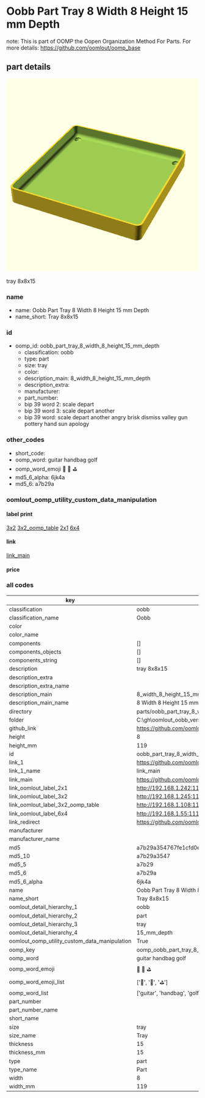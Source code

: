 # Oobb Part Tray 8 Width 8 Height 15 mm Depth  

note: This is part of OOMP the Oopen Organization Method For Parts. For more details: https://github.com/oomlout/oomp_base

##  part details
  

[![](3dpr.png)](3dpr.png)

tray 8x8x15



### name
* name: Oobb Part Tray 8 Width 8 Height 15 mm Depth
* name_short: Tray 8x8x15 
### id
* oomp_id: oobb_part_tray_8_width_8_height_15_mm_depth
  * classification: oobb
  * type: part
  * size: tray
  * color: 
  * description_main: 8_width_8_height_15_mm_depth
  * description_extra: 
  * manufacturer: 
  * part_number: 
  * bip 39 word 2: scale depart
  * bip 39 word 3: scale depart another
  * bip 39 word: scale depart another angry brisk dismiss valley gun pottery hand sun apology

### other_codes
* short_code: 
* oomp_word: guitar handbag golf
* oomp_word_emoji :guitar: :handbag: :golf:
* md5_6_alpha: 6jk4a
* md5_6: a7b29a






### oomlout_oomp_utility_custom_data_manipulation
#### label print
[3x2](http://192.168.1.245:1112/?label=oomp%206jk4a)
[3x2_oomp_table](http://192.168.1.108:1112/?label=oomp%206jk4a)
[2x1](http://192.168.1.242:1112/?label=oomp%206jk4a)
[6x4](http://192.168.1.55:1112/?label=oomp%206jk4a)    

#### link

[link_main](https://github.com/oomlout/oomlout_oobb_version_4_generated_parts/tree/main/navigation_oomp/oobb/part/tray/8_width_8_height_15_mm_depth/part)                              

#### price







### all codes 
| key | value |  
| --- | --- |  
| classification | oobb |  
| classification_name | Oobb |  
| color |  |  
| color_name |  |  
| components | [] |  
| components_objects | [] |  
| components_string | [] |  
| description | tray 8x8x15 |  
| description_extra |  |  
| description_extra_name |  |  
| description_main | 8_width_8_height_15_mm_depth |  
| description_main_name | 8 Width 8 Height 15 mm Depth |  
| directory | parts/oobb_part_tray_8_width_8_height_15_mm_depth |  
| folder | C:\gh\oomlout_oobb_version_4_generated_parts\parts\oobb_part_tray_8_width_8_height_15_mm_depth |  
| github_link | https://github.com/oomlout/oomlout_oomp_part_src/tree/main/parts/oobb_part_tray_8_width_8_height_15_mm_depth |  
| height | 8 |  
| height_mm | 119 |  
| id | oobb_part_tray_8_width_8_height_15_mm_depth |  
| link_1 | https://github.com/oomlout/oomlout_oobb_version_4_generated_parts/tree/main/navigation_oomp/oobb/part/tray/8_width_8_height_15_mm_depth/part |  
| link_1_name | link_main |  
| link_main | https://github.com/oomlout/oomlout_oobb_version_4_generated_parts/tree/main/navigation_oomp/oobb/part/tray/8_width_8_height_15_mm_depth/part |  
| link_oomlout_label_2x1 | http://192.168.1.242:1112/?label=oomp%206jk4a |  
| link_oomlout_label_3x2 | http://192.168.1.245:1112/?label=oomp%206jk4a |  
| link_oomlout_label_3x2_oomp_table | http://192.168.1.108:1112/?label=oomp%206jk4a |  
| link_oomlout_label_6x4 | http://192.168.1.55:1112/?label=oomp%206jk4a |  
| link_redirect | https://github.com/oomlout/oomlout_oobb_version_4_generated_parts/tree/main/parts/oobb_tray_08_08_15 |  
| manufacturer |  |  
| manufacturer_name |  |  
| md5 | a7b29a354767fe1cfd0e208e130eb600 |  
| md5_10 | a7b29a3547 |  
| md5_5 | a7b29 |  
| md5_6 | a7b29a |  
| md5_6_alpha | 6jk4a |  
| name | Oobb Part Tray 8 Width 8 Height 15 mm Depth |  
| name_short | Tray 8x8x15  |  
| oomlout_detail_hierarchy_1 | oobb |  
| oomlout_detail_hierarchy_2 | part |  
| oomlout_detail_hierarchy_3 | tray |  
| oomlout_detail_hierarchy_4 | 15_mm_depth |  
| oomlout_oomp_utility_custom_data_manipulation | True |  
| oomp_key | oomp_oobb_part_tray_8_width_8_height_15_mm_depth |  
| oomp_word | guitar handbag golf |  
| oomp_word_emoji | :guitar: :handbag: :golf: |  
| oomp_word_emoji_list | [':guitar:', ':handbag:', ':golf:'] |  
| oomp_word_list | ['guitar', 'handbag', 'golf'] |  
| part_number |  |  
| part_number_name |  |  
| short_name |  |  
| size | tray |  
| size_name | Tray |  
| thickness | 15 |  
| thickness_mm | 15 |  
| type | part |  
| type_name | Part |  
| width | 8 |  
| width_mm | 119 |  
